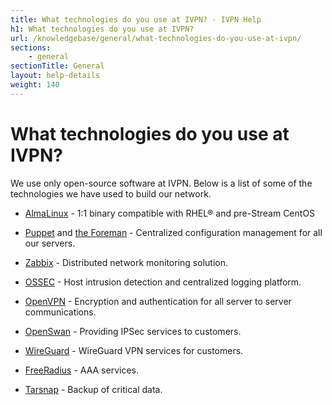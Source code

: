 ```yaml
---
title: What technologies do you use at IVPN? - IVPN Help
h1: What technologies do you use at IVPN?
url: /knowledgebase/general/what-technologies-do-you-use-at-ivpn/
sections:
    - general
sectionTitle: General
layout: help-details
weight: 140
---
```

# What technologies do you use at IVPN?

We use only open-source software at IVPN. Below is a list of some of the technologies we have used to build our network.

- [AlmaLinux](https://almalinux.org/) - 1:1 binary compatible with RHEL® and pre-Stream CentOS

- [Puppet](https://puppet.com/) and [the Foreman](https://theforeman.org/) - Centralized configuration management for all our servers.

- [Zabbix](https://www.zabbix.com/) - Distributed network monitoring solution.

- [OSSEC](https://www.ossec.net/) - Host intrusion detection and centralized logging platform.

- [OpenVPN](https://openvpn.net/) - Encryption and authentication for all server to server communications.

- [OpenSwan](https://openswan.org/) - Providing IPSec services to customers.

- [WireGuard](https://www.wireguard.com/) - WireGuard VPN services for customers.

- [FreeRadius](https://freeradius.org/) - AAA services.

- [Tarsnap](https://www.tarsnap.com/) - Backup of critical data.
